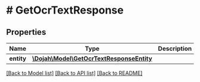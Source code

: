 # # GetOcrTextResponse

## Properties

Name | Type | Description | Notes
------------ | ------------- | ------------- | -------------
**entity** | [**\Dojah\Model\GetOcrTextResponseEntity**](GetOcrTextResponseEntity.md) |  | [optional]

[[Back to Model list]](../../README.md#models) [[Back to API list]](../../README.md#endpoints) [[Back to README]](../../README.md)
